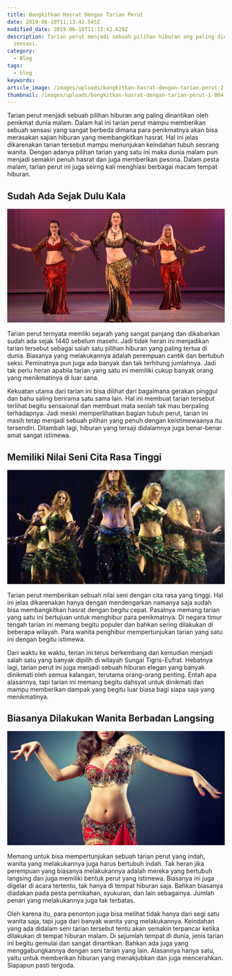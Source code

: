 ```yaml
---
title: Bangkitkan Hasrat Dengan Tarian Perut
date: 2019-06-10T11:13:42.545Z
modified_date: 2019-06-10T11:13:42.629Z
description: Tarian perut menjadi sebuah pilihan hiburan ang paling dinantikan oleh penikmat dunia malam. Dalam hal ini tarian perut mampu memberikan sebuah
  sensasi.
category:
  - Blog
tags:
  - blog
keywords:
article_image: /images/uploads/bangkitkan-hasrat-dengan-tarian-perut-2.jpg
thumbnail: /images/uploads/bangkitkan-hasrat-dengan-tarian-perut-1-004.jpg
---
```

Tarian perut menjadi sebuah pilihan hiburan ang paling dinantikan oleh penikmat dunia malam. Dalam hal ini tarian perut mampu memberikan sebuah sensasi yang sangat berbeda dimana para penikmatnya akan bisa merasakan sajian hiburan yang membangkitkan hasrat. Hal ini jelas dikarenakan tarian tersebut mampu menunjukan keindahan tubuh seorang wanita. Dengan adanya pilihan tarian yang satu ini maka dunia malam pun menjadi semakin penuh hasrat dan juga memberikan pesona. Dalam pesta malam, tarian perut ini juga seirng kali menghiasi berbagai macam tempat hiburan. 



## Sudah Ada Sejak Dulu Kala

![Bangkitkan Hasrat Dengan Tarian Perut](/images/uploads/bangkitkan-hasrat-dengan-tarian-perut-3.jpg)

Tarian perut ternyata memliki sejarah yang sangat panjang dan dikabarkan sudah ada sejak 1440 sebelum masehi. Jadi tidak heran ini menjadikan tarian tersebut sebagai salah satu pilihan hiburan yang paling tertua di dunia. Biasanya yang melakukannya adalah perempuan cantik dan bertubuh seksi. Peminatnya pun juga ada banyak dan tak terhitung jumlahnya. Jadi tak perlu heran apabila tarian yang satu ini memiliki cukup banyak orang yang menikmatinya di luar sana. 

Kekuatan utama dari tarian ini bisa dilihat dari bagaimana gerakan pinggul dan bahu saling berirama satu sama lain. Hal ini membuat tarian tersebut terlihat begitu sensaional dan membuat mata seolah tak mau berpaling terhadapnya. Jadi meski memperlihatkan bagian tubuh perut, tarian ini masih tetap menjadi sebuah pilihan yang penuh dengan keistimewaanya itu tersendiri. Ditambah lagi, hiburan yang tersaji didalamnya juga benar-benar amat sangat istimewa.



## Memiliki Nilai Seni Cita Rasa Tinggi

![Bangkitkan Hasrat Dengan Tarian Perut](/images/uploads/bangkitkan-hasrat-dengan-tarian-perut-2.jpg)

Tarian perut memberikan sebuah nilai seni dengan cita rasa yang tinggi. Hal ini jelas dikarenakan hanya dengan mendengarkan namanya saja sudah bisa membangkitkan hasrat dengan begitu cepat. Pasalnya memang tarian yang satu ini bertujuan untuk menghibur para penikmatnya. Di negara timur tengah tarian ini memang begitu populer dan bahkan sering dilakukan di beberapa wilayah. Para wanita penghibur mempertunjukan tarian yang satu ini dengan begitu istimewa.

Dari waktu ke waktu, terian ini terus berkembang dan kemudian menjadi salah satu yang banyak dipilih di wilayah Sungai Tigris-Eufrat. Hebatnya lagi, tarian perut ini juga menjadi sebuah hiburan elegan yang banyak dinikmati oleh semua kalangan, terutama orang-orang penting. Entah apa alasannya, tapi tarian ini memang begitu dahsyat untuk dinikmati dan mampu memberikan dampak yang begitu luar biasa bagi siapa saja yang menikmatinya.



## Biasanya Dilakukan Wanita Berbadan Langsing

![Bangkitkan Hasrat Dengan Tarian Perut](/images/uploads/bangkitkan-hasrat-dengan-tarian-perut-1.jpg)

Memang untuk bisa mempertunjukan sebuah tarian perut yang indah, wanita yang melakukannya juga harus bertubuh indah. Tak heran jika perempuan yang biasanya melakukannya adalah mereka yang bertubuh langsing dan juga memiliki bentuk perut yang istimewa. Biasanya ini juga digelar di acara tertentu, tak hanya di tempat hiburan saja. Bahkan biasanya diadakan pada pesta pernikahan, syukuran, dan lain sebagainya. Jumlah penari yang melakukannya juga tak terbatas. 

Oleh karena itu, para penonton juga bisa melihat tidak hanya dari segi satu wanita saja, tapi juga dari banyak wanita yang melakukannya. Keindahan yang ada didalam seni tarian tersebut tentu akan semakin terpancar ketika dilakukan di tempat hiburan malam. Di sejumlah tempat di dunia, jenis tarian ini begitu gemulai dan sangat dinantikan. Bahkan ada juga yang menggabungkannya dengan seni tarian yang lain. Alasannya hanya satu, yaitu untuk memberikan hiburan yang menakjubkan dan juga mencerahkan. Siapapun pasti tergoda.
